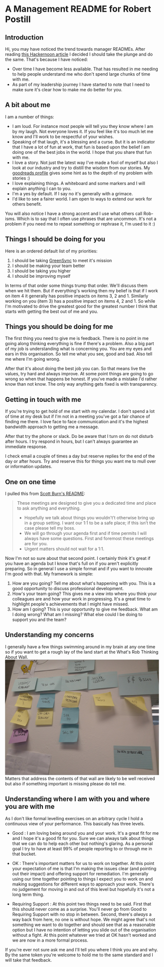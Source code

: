 # A Management README for Robert Postill
## Introduction
Hi, you may have noticed the trend towards manager READMEs.  After reading [this Hackernoon article](https://hackernoon.com/12-manager-readmes-from-silicon-valleys-top-tech-companies-26588a660afe) I decided I should take the plunge and do the same.  That's because I have noticed:
* Over time I have become less available.  That has resulted in me needing to help people understand me who don't spend large chunks of time with me.
* As part of my leadership journey I have started to note that I need to make sure it's clear how to make me do better for you.

## A bit about me
I am a number of things:
* I am loud.  For instance most people will tell you they know where I am by my laugh.  Not everyone loves it.  If you feel like it's too much let me know and I'll work to be respectful of your wishes.
* Speaking of that laugh, it's a blessing and a curse.  But it is an indicator that I have a lot of fun at work, that fun is based upon the belief I am doing one of the best jobs in the world.  I hope that you share that fun with me.
* I love a story.  Not just the latest way I've made a fool of myself but also I look at our industry and try to distill the wisdom from our stories.  My [goodreads profile](https://www.goodreads.com/user/show/1453968-robert-postill) gives some hint as to the depth of my problem with stories :)
* I love explaining things.  A whiteboard and some markers and I will explain anything I can to you.
* I'm a yes by default.  If I say no it's generally with a grimace.
* I'd like to see a fairer world.  I am open to ways to extend our work for others benefit.

You will also notice I have a strong accent and I use what others call Rob-isms.  Which is to say that I often use phrases that are uncommon.  It's not a problem if you need me to repeat something or rephrase it, I'm used to it :)

## Things I should be doing for you
Here is an ordered default list of my priorities:
1. I should be taking [GreenSync](https://greensync.com) to meet it's mission
2. I should be making your team better
3. I should be taking you higher
4. I should be improving myself

In terms of that order some things trump that order.  We'll discuss them when we hit them.  But if everything's working then my belief is that if I work on item 4 it generally has positive impacts on items 3, 2 and 1.  Similarly working on you (item 3) has a positive impact on items 4, 2 and 1.  So while I'm motivated to drive the greatest good for the greatest number I think that starts with getting the best out of me and you.

## Things you should be doing for me
The first thing you need to give me is feedback.  There is no point in me going along thinking everything is fine if there's a problem.  Also a big part of my job is understanding what is concerning you.  You are my eyes and ears in this organisation.  So tell me what you see, good and bad.  Also tell me where I'm going wrong.

After that it's about doing the best job you can.  So that means live the values, try hard and always improve.  At some point things are going to go wrong so when that happens be honest.  If you've made a mistake I'd rather know than not know.  The only way anything gets fixed is with transparency.

## Getting in touch with me
If you're trying to get hold of me start with my calendar.  I don't spend a lot of time at my desk but if I'm not in a meeting you've got a fair chance of finding me there.  I love face to face communication and it's the highest bandwidth approach to getting me a message.

After that try the phone or slack.  Do be aware that I turn on do not disturb after hours.  I try respond in hours, but I can't always guarantee an immediate response.

I check email a couple of times a day but reserve replies for the end of the day or after hours.  Try and reserve this for things you want me to mull over or information updates.

## One on one time
I pulled this from [Scott Burn's README](https://docs.google.com/presentation/d/1PE2OmkVykdZYF2QzmJ-ZUHqBAxnnsbnMsd19z3qLWNI/edit#slide=id.g326aa7ae8d_0_203):
> These meetings are designed to give you a dedicated time and place to ask anything and everything.
> * Hopefully we talk about things you wouldn't’t otherwise bring up in a group setting. I want our 1:1 to be a safe place; if this isn’t the case please tell my boss.
> * We will go through your agenda first and if time permits I will always have some questions. First and foremost these meetings are for you.
> * Urgent matters should not wait for a 1:1.

Now I'm not so sure about that second point.  I certainly think it's great if you have an agenda but I know that's full on if you aren't explicitly preparing.  So in general I use a simple format and if you want to innovate I'm good with that.  My framework is simple:
1. How are you going?  Tell me about what's happening with you.  This is a good opportunity to discuss professional development.
2. How's your team going?  This gives me a view into where you think your colleagues are and how your work in progressing.  It's a great time to highlight people's achievements that I might have missed.
3. How am I going?  This is your opportunity to give me feedback.  What am I doing wrong?  What am I missing? What else could I be doing to support you and the team?

## Understanding my concerns
I generally have a few things swimming around in my brain at any one time so if you want to get a rough lay of the land start at the What's Rob Thinking About Wall.
![what's rob thinking about wall ](https://github.com/robertpostill/management-readme/raw/master/images/whats_rob_thinking_about.jpg "My wall in May 2018")
Matters that address the contents of that wall are likely to be well received but also if something important is missing please do tell me.

## Understanding where I am with you and where you are with me
As I don't like formal levelling exercises on an arbitrary cycle I hold a continuous view of your performance. This basically has three levels.

* Good : I am loving being around you and your work.  It's a great fit for me and I hope it's a good fit for you.  Sure we can always talk about things that we can do to help each other but nothing's glaring. As a personal goal I try to have at least 99% of people reporting to or through me in that bucket.

* OK : There's important matters for us to work on together.  At this point your expectation of me is that I'm making the issues clear (and pointing out their impact) and offering support for remediation.  I'm generally using our time together pointing to things I expect you to work on and making suggestions for different ways to approach your work. There's no judgement for moving in and out of this level but hopefully it's not a long term thing.

* Requiring Support : At this point two things need to be said.  First that this should never come as a surprise.  You'll never go from Good to Requiring Support with no stop in between.  Second, there's *always* a way back from here, no one is without hope.  We might agree that's not something we want to do together and should see that as a reasonable option but I have no intention of letting you slide out of the organisation without a fight.  At this point whatever we tried at OK hasn't worked and we are now in a more formal process.

If you're ever not sure ask me and I'll tell you where I think you are and why.  By the same token you're welcome to hold me to the same standard and I will take that feedback.
